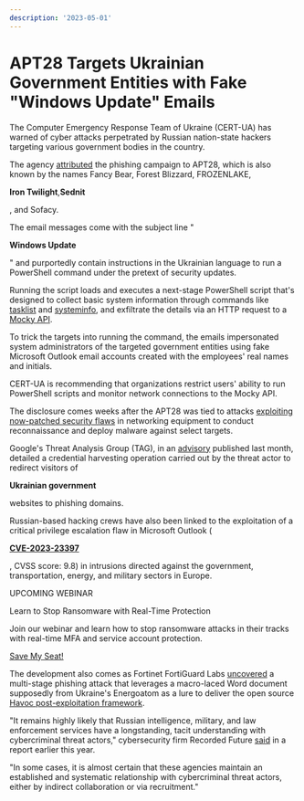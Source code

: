 ```yaml
---
description: '2023-05-01'
---
```


# APT28 Targets Ukrainian Government Entities with Fake "Windows Update" Emails

The Computer Emergency Response Team of Ukraine (CERT-UA) has warned of cyber attacks perpetrated by Russian nation-state hackers targeting various government bodies in the country.

The agency [attributed](https://cert.gov.ua/article/4492467) the phishing campaign to APT28, which is also known by the names Fancy Bear, Forest Blizzard, FROZENLAKE,

**Iron Twilight**,**Sednit**

, and Sofacy.

The email messages come with the subject line "

**Windows Update**

" and purportedly contain instructions in the Ukrainian language to run a PowerShell command under the pretext of security updates.

Running the script loads and executes a next-stage PowerShell script that's designed to collect basic system information through commands like [tasklist](https://learn.microsoft.com/en-us/windows-server/administration/windows-commands/tasklist) and [systeminfo](https://learn.microsoft.com/en-us/windows-server/administration/windows-commands/systeminfo), and exfiltrate the details via an HTTP request to a [Mocky API](https://designer.mocky.io/design).

To trick the targets into running the command, the emails impersonated system administrators of the targeted government entities using fake Microsoft Outlook email accounts created with the employees' real names and initials.

CERT-UA is recommending that organizations restrict users' ability to run PowerShell scripts and monitor network connections to the Mocky API.

The disclosure comes weeks after the APT28 was tied to attacks [exploiting now-patched security flaws](https://thehackernews.com/2023/04/us-and-uk-warn-of-russian-hackers.html) in networking equipment to conduct reconnaissance and deploy malware against select targets.

Google's Threat Analysis Group (TAG), in an [advisory](https://thehackernews.com/2023/04/google-tag-warns-of-russian-hackers.html) published last month, detailed a credential harvesting operation carried out by the threat actor to redirect visitors of

**Ukrainian government**

websites to phishing domains.

Russian-based hacking crews have also been linked to the exploitation of a critical privilege escalation flaw in Microsoft Outlook (

[**CVE-2023-23397**](https://thehackernews.com/2023/03/microsoft-warns-of-stealthy-outlook.html)

, CVSS score: 9.8) in intrusions directed against the government, transportation, energy, and military sectors in Europe.

UPCOMING WEBINAR

Learn to Stop Ransomware with Real-Time Protection

Join our webinar and learn how to stop ransomware attacks in their tracks with real-time MFA and service account protection.

[Save My Seat!](https://thn.news/silver-web-inside)

The development also comes as Fortinet FortiGuard Labs [uncovered](https://www.fortinet.com/blog/threat-research/malware-disguised-as-document-ukraine-energoatom-delivers-havoc-demon-backdoor) a multi-stage phishing attack that leverages a macro-laced Word document supposedly from Ukraine's Energoatom as a lure to deliver the open source [Havoc post-exploitation framework](https://thehackernews.com/2023/02/threat-actors-adopt-havoc-framework-for.html).

"It remains highly likely that Russian intelligence, military, and law enforcement services have a longstanding, tacit understanding with cybercriminal threat actors," cybersecurity firm Recorded Future [said](https://www.recordedfuture.com/dark-covenant-2-cybercrime-russian-state-war-ukraine) in a report earlier this year.

"In some cases, it is almost certain that these agencies maintain an established and systematic relationship with cybercriminal threat actors, either by indirect collaboration or via recruitment."

